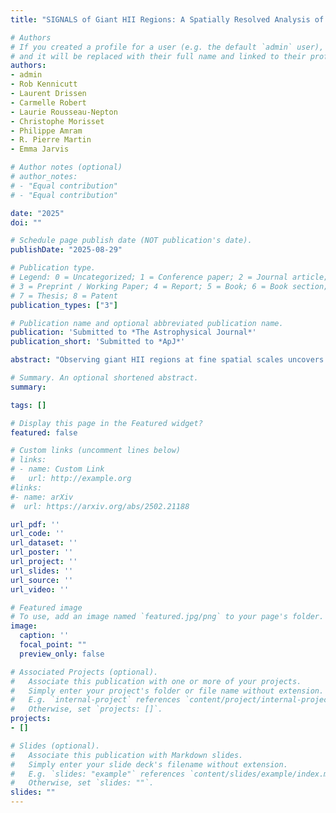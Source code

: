 ```yaml
---
title: "SIGNALS of Giant HII Regions: A Spatially Resolved Analysis of NGC 604"

# Authors
# If you created a profile for a user (e.g. the default `admin` user), write the username (folder name) here 
# and it will be replaced with their full name and linked to their profile.
authors:
- admin
- Rob Kennicutt
- Laurent Drissen
- Carmelle Robert
- Laurie Rousseau-Nepton
- Christophe Morisset 
- Philippe Amram
- R. Pierre Martin
- Emma Jarvis

# Author notes (optional)
# author_notes:
# - "Equal contribution"
# - "Equal contribution"

date: "2025"
doi: ""

# Schedule page publish date (NOT publication's date).
publishDate: "2025-08-29"

# Publication type.
# Legend: 0 = Uncategorized; 1 = Conference paper; 2 = Journal article;
# 3 = Preprint / Working Paper; 4 = Report; 5 = Book; 6 = Book section;
# 7 = Thesis; 8 = Patent
publication_types: ["3"]

# Publication name and optional abbreviated publication name.
publication: 'Submitted to *The Astrophysical Journal*'
publication_short: 'Submitted to *ApJ*'

abstract: "Observing giant HII regions at fine spatial scales uncovers detailed structures and reveals variations in ionization, abundance, and dynamical properties of ionized gas and the effect of stellar feedback. Using emission line data of M33 observed with SITELLE as part of the Star-formation, Ionized Gas, and Nebular Abundances Legacy Survey (SIGNALS), we present maps of the principal optical emission line ratios for NGC 604, the most luminous HII region in M33. The excitation maps align well with the Hα morphology and are clearly related to the location of the central stellar cluster and secondary stellar groups. The maps of ionization-sensitive line ratios show substantial variations across the face of NGC 604. We demonstrate that these variations are unlikely to be due to chemical inhomogeneities but are primarily caused by changes in ionization, which in turn affect the observed line ratios. We present the Hα kinematics of the region and connect it to the excitation structure, showing how the dynamic motions influence the spatial distribution of ionized gas. We note two distinct sources identified in these excitation maps: a known supernova remnant and an unknown point source. Such parsec-scale features contribute only a small percentage to the overall light and would remain undetected without the use of high-resolution spatial data. Throughout the paper, we make comparisons to and raise concerns about single-aperture and long-slit spectroscopic measurements of giant HII regions, highlighting the limitations and potential inaccuracies of such methods."

# Summary. An optional shortened abstract.
summary: 

tags: []

# Display this page in the Featured widget?
featured: false

# Custom links (uncomment lines below)
# links:
# - name: Custom Link
#   url: http://example.org
#links:
#- name: arXiv
#  url: https://arxiv.org/abs/2502.21188

url_pdf: ''
url_code: ''
url_dataset: ''
url_poster: ''
url_project: ''
url_slides: ''
url_source: ''
url_video: ''

# Featured image
# To use, add an image named `featured.jpg/png` to your page's folder. 
image:
  caption: ''
  focal_point: ""
  preview_only: false

# Associated Projects (optional).
#   Associate this publication with one or more of your projects.
#   Simply enter your project's folder or file name without extension.
#   E.g. `internal-project` references `content/project/internal-project/index.md`.
#   Otherwise, set `projects: []`.
projects: 
- []

# Slides (optional).
#   Associate this publication with Markdown slides.
#   Simply enter your slide deck's filename without extension.
#   E.g. `slides: "example"` references `content/slides/example/index.md`.
#   Otherwise, set `slides: ""`.
slides: ""
---
```


<!-- {{% callout note %}}
Click the *Cite* button above to demo the feature to enable visitors to import publication metadata into their reference management software.
{{% /callout %}}

{{% callout note %}}
Create your slides in Markdown - click the *Slides* button to check out the example.
{{% /callout %}}

Supplementary notes can be added here, including [code, math, and images](https://wowchemy.com/docs/writing-markdown-latex/). -->
